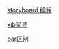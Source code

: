 [storyboard 编程](https://juejin.im/post/5a3cbbbc51882527a00f8e7e)

[xib简述](https://www.jianshu.com/p/ea3f90cc744b)

[bar区别](https://www.zhihu.com/question/28789746)
